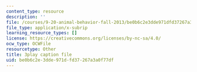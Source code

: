 ```yaml
---
content_type: resource
description: ''
file: /courses/9-20-animal-behavior-fall-2013/be0b6c2e3dde971dfd37267a3a0f77df_472236.srt
file_type: application/x-subrip
learning_resource_types: []
license: https://creativecommons.org/licenses/by-nc-sa/4.0/
ocw_type: OCWFile
resourcetype: Other
title: 3play caption file
uid: be0b6c2e-3dde-971d-fd37-267a3a0f77df
---
```

